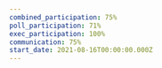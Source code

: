 ```yaml
---
combined_participation: 75%
poll_participation: 71%
exec_participation: 100%
communication: 75%
start_date: 2021-08-16T00:00:00.000Z
---
```

